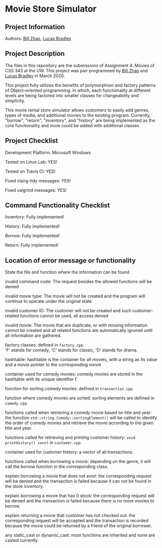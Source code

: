 # Movie Store Simulator

## Project Information

Authors: [Bill Zhao](https://github.com/iambillzhao),
         [Lucas Bradley](https://github.com/LucasBradley01)

## Project Description


The files in this repository are the submissions of Assignment 4: Movies
of CSS 343 at the UW. This project was pair programmed by 
[Bill Zhao](https://github.com/iambillzhao) and 
[Lucas Bradley](https://github.com/LucasBradley01) in March 2020.

This project fully utilizes the benefits of polymorphism and factory patterns
of Object-oriented programming. In which, each functionality at different 
levels are being factored into smaller classes for changeability and
simplicity.

This movie rental store simulator allows customers to easily add genres, types
of media, and additional movies to the existing program. Currently, "borrow",
"return", "inventory", and "history" are being implemented as the core
functionality and more could be added with additional classes.

## Project Checklist

Development Platform: Microsoft Windows

Tested on Linux Lab: YES!

Tested on Travis CI: YES!

Fixed clang-tidy messages: YES!

Fixed valgrind messages: YES!

## Command Functionality Checklist

Inventory: Fully implemented!

History: Fully implemented!

Borrow: Fully implemented!

Return: Fully implemented!

## Location of error message or functionality

State the file and function where the information can be found

invalid command code: The request besides the allowed functions will be denied

invalid movie type: The movie will not be created and the program will continue
                    to operate under the original state

invalid customer ID: The customer will not be created and such customer-related
                     functions cannot be used, all access denied
 
invalid movie: The movie that are duplicate, or with missing information cannot
               be created and all related functions are automatically ignored
               until all information are gathered.

factory classes: defined in ``factory.cpp``.
<br> 'F' stands for comedy, 'C' stands for classic, 'D' stands for drama.

hashtable: hashtable is the container for all movies, with a string as its
           value and a movie pointer to the corresponding movie

container used for comedy movies: comedy movies are stored in the hashtable
                                  with its unique identifier f.

function for sorting comedy movies: defined in ``transaction.cpp``.

function where comedy movies are sorted: sorting elements are defined in
``comedy.cpp``.

functions called when retrieving a comedy movie based on title and year:
the function ``std::string Comedy::sortingElement()`` will be called to
identify the order of comedy movies and retrieve the movie according to
the given title and year.

functions called for retrieving and printing customer history:
``void printHistory() const`` in ``customer.cpp``.

container used for customer history: a vector of all transactions.

functions called when borrowing a movie: depending on the genre, it will call
                                         the borrow function in the
                                         corresponding class.

explain borrowing a movie that does not exist: the corresponding request will
                                               be denied and the transaction
                                               is failed because it can not be
                                               found in the store inventory.

explain borrowing a movie that has 0 stock: the corresponding request will be
                                            denied and the transaction is 
                                            failed because there is no more
                                            movies to borrow.

explain returning a movie that customer has not checked out: the corresponding
                                                             request will be
                                                             accepted and the
                                                             transaction is
                                                             recorded because
                                                             the movie could be
                                                             returned by a
                                                             friend of the
                                                             original borrower.

any static_cast or dynamic_cast: most functions are inherited and none are
                                 casted currently


